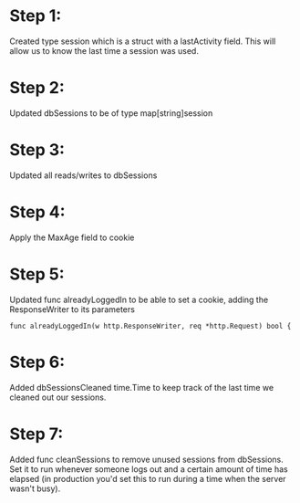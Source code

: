 # Step 1:
Created type session which is a struct with a lastActivity field. This will allow us to know the last time a session was used.

# Step 2:
Updated dbSessions to be of type map[string]session

# Step 3:
Updated all reads/writes to dbSessions

# Step 4:
Apply the MaxAge field to cookie

# Step 5:
Updated func alreadyLoggedIn to be able to set a cookie, adding the ResponseWriter to its parameters

```
func alreadyLoggedIn(w http.ResponseWriter, req *http.Request) bool {
```

# Step 6:
Added dbSessionsCleaned time.Time to keep track of the last time we cleaned out our sessions.

# Step 7:
Added func cleanSessions to remove unused sessions from dbSessions. Set it to run whenever someone logs out and a certain amount of time has elapsed (in production you'd set this to run during a time when the server wasn't busy).

